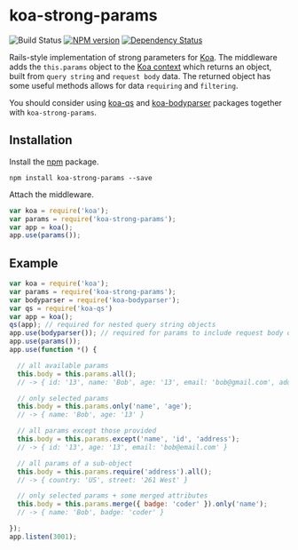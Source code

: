# koa-strong-params

![Build Status](https://travis-ci.org/xpepermint/koa-strong-params.svg?branch=master)&nbsp;[![NPM version](https://badge.fury.io/js/koa-strong-params.svg)](http://badge.fury.io/js/koa-strong-params)&nbsp;[![Dependency Status](https://gemnasium.com/xpepermint/koa-strong-params.svg)](https://gemnasium.com/xpepermint/koa-strong-params)

Rails-style implementation of strong parameters for [Koa](https://github.com/koajs/koa). The middleware adds the `this.params` object to the [Koa context](http://koajs.com/#context) which returns an object, built from `query string` and `request body` data. The returned object has some useful methods allows for data `requiring` and `filtering`.

You should consider using [koa-qs](https://www.npmjs.org/package/koa-qs) and [koa-bodyparser](https://www.npmjs.org/package/koa-bodyparser) packages together with `koa-strong-params`.

## Installation

Install the [npm](https://www.npmjs.org/package/koa-strong-params) package.

```
npm install koa-strong-params --save
```

Attach the middleware.

```js
var koa = require('koa');
var params = require('koa-strong-params');
var app = koa();
app.use(params());
```


## Example

```js
var koa = require('koa');
var params = require('koa-strong-params');
var bodyparser = require('koa-bodyparser');
var qs = require('koa-qs')
var app = koa();
qs(app); // required for nested query string objects
app.use(bodyparser()); // required for params to include request body objects
app.use(params());
app.use(function *() {

  // all available params
  this.body = this.params.all();
  // -> { id: '13', name: 'Bob', age: '13', email: 'bob@gmail.com', address: { country: 'US', street: '261 West' }}

  // only selected params
  this.body = this.params.only('name', 'age');
  // -> { name: 'Bob', age: '13' }

  // all params except those provided
  this.body = this.params.except('name', 'id', 'address');
  // -> { id: '13', age: '13', email: 'bob@email.com' }

  // all params of a sub-object
  this.body = this.params.require('address').all();
  // -> { country: 'US', street: '261 West' }

  // only selected params + some merged attributes
  this.body = this.params.merge({ badge: 'coder' }).only('name');
  // -> { name: 'Bob', badge: 'coder' }

});
app.listen(3001);
```

